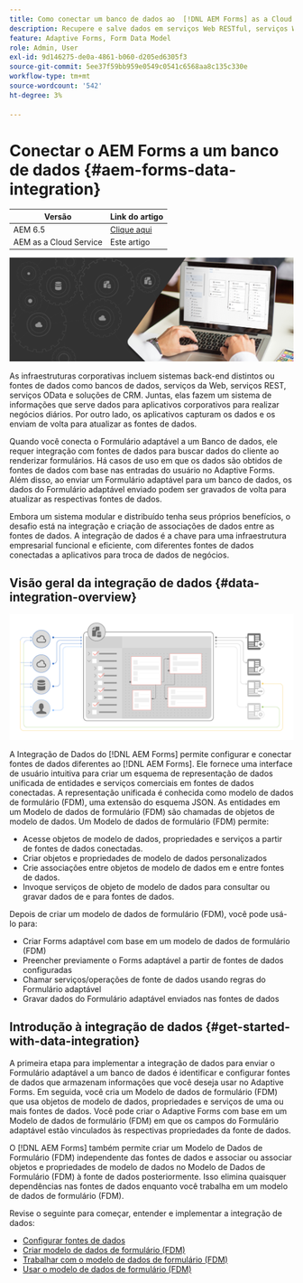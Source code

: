```yaml
---
title: Como conectar um banco de dados ao  [!DNL AEM Forms] as a Cloud Service?
description: Recupere e salve dados em serviços Web RESTful, serviços Web baseados em SOAP e serviços OData de um Formulário adaptável ou um Fluxo de trabalho AEM.
feature: Adaptive Forms, Form Data Model
role: Admin, User
exl-id: 9d146275-de0a-4861-b060-d205ed6305f3
source-git-commit: 5ee37f59bb959e0549c0541c6568aa8c135c330e
workflow-type: tm+mt
source-wordcount: '542'
ht-degree: 3%

---
```


# Conectar o AEM Forms a um banco de dados {#aem-forms-data-integration}

| Versão | Link do artigo |
| -------- | ---------------------------- |
| AEM 6.5 | [Clique aqui](https://experienceleague.adobe.com/docs/experience-manager-65/forms/form-data-model/data-integration.html) |
| AEM as a Cloud Service | Este artigo |



![Integração de dados](do-not-localize/data-integeration.png)

As infraestruturas corporativas incluem sistemas back-end distintos ou fontes de dados como bancos de dados, serviços da Web, serviços REST, serviços OData e soluções de CRM. Juntas, elas fazem um sistema de informações que serve dados para aplicativos corporativos para realizar negócios diários. Por outro lado, os aplicativos capturam os dados e os enviam de volta para atualizar as fontes de dados.

Quando você conecta o Formulário adaptável a um Banco de dados, ele requer integração com fontes de dados para buscar dados do cliente ao renderizar formulários. Há casos de uso em que os dados são obtidos de fontes de dados com base nas entradas do usuário no Adaptive Forms. Além disso, ao enviar um Formulário adaptável para um banco de dados, os dados do Formulário adaptável enviado podem ser gravados de volta para atualizar as respectivas fontes de dados.

Embora um sistema modular e distribuído tenha seus próprios benefícios, o desafio está na integração e criação de associações de dados entre as fontes de dados. A integração de dados é a chave para uma infraestrutura empresarial funcional e eficiente, com diferentes fontes de dados conectadas a aplicativos para troca de dados de negócios.

## Visão geral da integração de dados {#data-integration-overview}

![aem-forms-data-integration](assets/aem-forms-data-integeration.png)

A Integração de Dados do [!DNL AEM Forms] permite configurar e conectar fontes de dados diferentes ao [!DNL AEM Forms]. Ele fornece uma interface de usuário intuitiva para criar um esquema de representação de dados unificada de entidades e serviços comerciais em fontes de dados conectadas. A representação unificada é conhecida como modelo de dados de formulário (FDM), uma extensão do esquema JSON. As entidades em um Modelo de dados de formulário (FDM) são chamadas de objetos de modelo de dados. Um Modelo de dados de formulário (FDM) permite:

* Acesse objetos de modelo de dados, propriedades e serviços a partir de fontes de dados conectadas.
* Criar objetos e propriedades de modelo de dados personalizados
* Crie associações entre objetos de modelo de dados em e entre fontes de dados.
* Invoque serviços de objeto de modelo de dados para consultar ou gravar dados de e para fontes de dados.

Depois de criar um modelo de dados de formulário (FDM), você pode usá-lo para:

* Criar Forms adaptável com base em um modelo de dados de formulário (FDM)
* Preencher previamente o Forms adaptável a partir de fontes de dados configuradas
* Chamar serviços/operações de fonte de dados usando regras do Formulário adaptável
* Gravar dados do Formulário adaptável enviados nas fontes de dados

## Introdução à integração de dados {#get-started-with-data-integration}

A primeira etapa para implementar a integração de dados para enviar o Formulário adaptável a um banco de dados é identificar e configurar fontes de dados que armazenam informações que você deseja usar no Adaptive Forms. Em seguida, você cria um Modelo de dados de formulário (FDM) que usa objetos de modelo de dados, propriedades e serviços de uma ou mais fontes de dados. Você pode criar o Adaptive Forms com base em um Modelo de dados de formulário (FDM) em que os campos do Formulário adaptável estão vinculados às respectivas propriedades da fonte de dados.

O [!DNL AEM Forms] também permite criar um Modelo de Dados de Formulário (FDM) independente das fontes de dados e associar ou associar objetos e propriedades de modelo de dados no Modelo de Dados de Formulário (FDM) à fonte de dados posteriormente. Isso elimina quaisquer dependências nas fontes de dados enquanto você trabalha em um modelo de dados de formulário (FDM).

Revise o seguinte para começar, entender e implementar a integração de dados:

* [Configurar fontes de dados](configure-data-sources.md)
* [Criar modelo de dados de formulário (FDM)](create-form-data-models.md)
* [Trabalhar com o modelo de dados de formulário (FDM)](work-with-form-data-model.md)
* [Usar o modelo de dados de formulário (FDM)](using-form-data-model.md)

<!--

>[!NOTE]
>
>[!UICONTROL Experience Manager Forms] does not support relational database.

-->